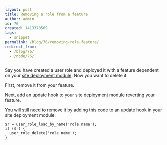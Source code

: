 ```yaml
---
layout: post
title: Removing a role from a feature
author: admin
id: 76
created: 1413378509
tags:
  - snippet
permalink: /blog/76/removing-role-feature/
redirect_from:
  - /blog/76/
  - /node/76/
---
```

Say you have created a user role and deployed it with a feature dependent on your [site deployment module](http://dcycleproject.org/blog/44/what-site-deployment-module). Now you want to delete it:

First, remove it from your feature.

Next, add an update hook to your site deployment module reverting your feature.

You will still need to remove it by adding this code to an update hook in your site deployment module.

    $r = user_role_load_by_name('role name');
    if ($r) {
      user_role_delete('role name');
    }
